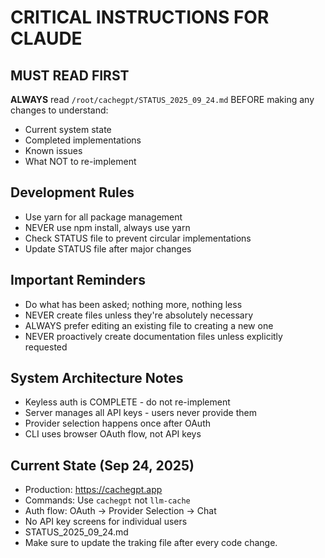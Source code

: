 # CRITICAL INSTRUCTIONS FOR CLAUDE

## MUST READ FIRST
**ALWAYS** read `/root/cachegpt/STATUS_2025_09_24.md` BEFORE making any changes to understand:
- Current system state
- Completed implementations
- Known issues
- What NOT to re-implement

## Development Rules
- Use yarn for all package management
- NEVER use npm install, always use yarn
- Check STATUS file to prevent circular implementations
- Update STATUS file after major changes

## Important Reminders
- Do what has been asked; nothing more, nothing less
- NEVER create files unless they're absolutely necessary
- ALWAYS prefer editing an existing file to creating a new one
- NEVER proactively create documentation files unless explicitly requested

## System Architecture Notes
- Keyless auth is COMPLETE - do not re-implement
- Server manages all API keys - users never provide them
- Provider selection happens once after OAuth
- CLI uses browser OAuth flow, not API keys

## Current State (Sep 24, 2025)
- Production: https://cachegpt.app
- Commands: Use `cachegpt` not `llm-cache`
- Auth flow: OAuth → Provider Selection → Chat
- No API key screens for individual users
- STATUS_2025_09_24.md
- Make sure to update the traking file after every code change.